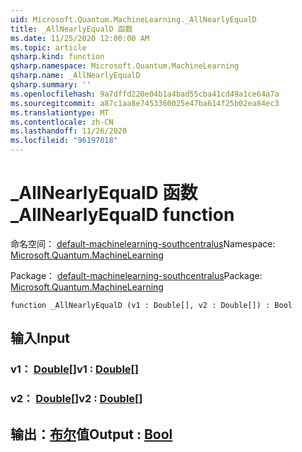 ```yaml
---
uid: Microsoft.Quantum.MachineLearning._AllNearlyEqualD
title: _AllNearlyEqualD 函数
ms.date: 11/25/2020 12:00:00 AM
ms.topic: article
qsharp.kind: function
qsharp.namespace: Microsoft.Quantum.MachineLearning
qsharp.name: _AllNearlyEqualD
qsharp.summary: ''
ms.openlocfilehash: 9a7dffd220e04b1a4bad55cba41cd49a1ce64a7a
ms.sourcegitcommit: a87c1aa8e7453360025e47ba614f25b02ea84ec3
ms.translationtype: MT
ms.contentlocale: zh-CN
ms.lasthandoff: 11/26/2020
ms.locfileid: "96197018"
---
```

# <a name="_allnearlyequald-function"></a><span data-ttu-id="37d05-102">_AllNearlyEqualD 函数</span><span class="sxs-lookup"><span data-stu-id="37d05-102">_AllNearlyEqualD function</span></span>

<span data-ttu-id="37d05-103">命名空间： [default-machinelearning-southcentralus](xref:Microsoft.Quantum.MachineLearning)</span><span class="sxs-lookup"><span data-stu-id="37d05-103">Namespace: [Microsoft.Quantum.MachineLearning](xref:Microsoft.Quantum.MachineLearning)</span></span>

<span data-ttu-id="37d05-104">Package： [default-machinelearning-southcentralus](https://nuget.org/packages/Microsoft.Quantum.MachineLearning)</span><span class="sxs-lookup"><span data-stu-id="37d05-104">Package: [Microsoft.Quantum.MachineLearning](https://nuget.org/packages/Microsoft.Quantum.MachineLearning)</span></span>




```qsharp
function _AllNearlyEqualD (v1 : Double[], v2 : Double[]) : Bool
```


## <a name="input"></a><span data-ttu-id="37d05-105">输入</span><span class="sxs-lookup"><span data-stu-id="37d05-105">Input</span></span>

### <a name="v1--double"></a><span data-ttu-id="37d05-106">v1： [Double](xref:microsoft.quantum.lang-ref.double)[]</span><span class="sxs-lookup"><span data-stu-id="37d05-106">v1 : [Double](xref:microsoft.quantum.lang-ref.double)[]</span></span>




### <a name="v2--double"></a><span data-ttu-id="37d05-107">v2： [Double](xref:microsoft.quantum.lang-ref.double)[]</span><span class="sxs-lookup"><span data-stu-id="37d05-107">v2 : [Double](xref:microsoft.quantum.lang-ref.double)[]</span></span>





## <a name="output--bool"></a><span data-ttu-id="37d05-108">输出：[布尔](xref:microsoft.quantum.lang-ref.bool)值</span><span class="sxs-lookup"><span data-stu-id="37d05-108">Output : [Bool](xref:microsoft.quantum.lang-ref.bool)</span></span>

